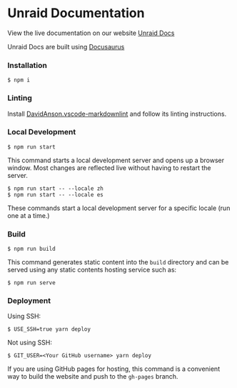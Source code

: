 # Unraid Documentation

View the live documentation on our website [Unraid Docs](https://docs.unraid.net)

Unraid Docs are built using [Docusaurus](https://docusaurus.io/)

### Installation

```
$ npm i
```

### Linting

Install [DavidAnson.vscode-markdownlint](https://marketplace.visualstudio.com/items?itemName=DavidAnson.vscode-markdownlint) and follow its linting instructions.

### Local Development

```
$ npm run start
```

This command starts a local development server and opens up a browser window. Most changes are reflected live without having to restart the server.

```
$ npm run start -- --locale zh
$ npm run start -- --locale es
```
These commands start a local development server for a specific locale (run one at a time.)


### Build

```
$ npm run build
```

This command generates static content into the `build` directory and can be served using any static contents hosting service such as:

```
$ npm run serve
```


### Deployment

Using SSH:

```
$ USE_SSH=true yarn deploy
```

Not using SSH:

```
$ GIT_USER=<Your GitHub username> yarn deploy
```

If you are using GitHub pages for hosting, this command is a convenient way to build the website and push to the `gh-pages` branch.

